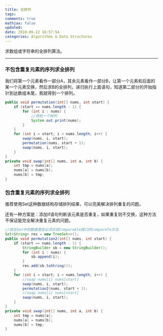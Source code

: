 ```yaml
---
title: 全排列
tags:
comments: true
mathjax: false
updated:
date: 2018-06-22 16:57:54
categories: Algorithms & Data Structures
---
```


求数组或字符串的全排列算法。

<!-- more -->

---

### 不包含重复元素的序列求全排列

我们将第一个元素看作一部分A，其余元素看作一部分B，让第一个元素和后面的某一个元素交换，然后求B的全排列，递归执行上面语句，知道第二部分的开始指针到达数组末尾，我就得到一个排列。

```java
public void permutation(int[] nums, int start) {
    if (start == nums.length - 1) {
        for (int i : nums) {
            //得到一个排列
            System.out.print(nums);
        }
    }
    for (int i = start; i < nums.length; i++) {
        swap(nums, i, start);
        permutation(nums, start + 1);
        swap(nums, i, start);
    }
}
private void swap(int[] nums, int a, int b) {
    int tmp = nums[a];
    nums[a] = nums[b];
    nums[b] = tmp;
}
```

### 包含重复元素的序列求全排列

推荐使用Set这种数据结构存储排列结果，可以完美解决排列重复的问题。

还有一种方案是：添加if语句判断该元素是否重复，如果重复则不交换，这种方法不保证能完全解决重复元素的问题。

```java
//放在Set中的数据类型必须实现Comparable接口的compareTo方法
Set<String> res = new TreeSet<>();
public void permutation2(int[] nums, int start) {
    if (start == nums.length - 1) {
        StringBuilder sb = new StringBuilder();
        for (int i : nums) {
            sb.append(i);
        }
        res.add(sb.toString());
    }
    for (int i = start; i < nums.length; i++) {
        //swap nums[i] nums[start]
        swap(nums, i, start);
        permutation2(nums, start + 1);
        //swap nums[i] nums[start]
        swap(nums, i, start);
    }
}
private void swap(int[] nums, int a, int b) {
    int tmp = nums[a];
    nums[a] = nums[b];
    nums[b] = tmp;
}
```

